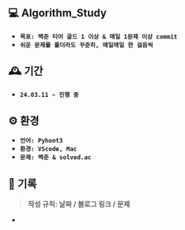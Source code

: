 ## 💻 Algorithm_Study
- **`목표: 백준 티어 골드 1 이상 & 매일 1문제 이상 commit`**
- **`쉬운 문제를 풀더라도 꾸준히, 매일매일 한 걸음씩`**

## 🕰️ 기간 
-  **`24.03.11 ~ 진행 중`**

## ⚙️ 환경
- **`언어: Pyhont3`**
- **`환경: VScode, Mac`**
- **`문제: 백준 & solved.ac`**

## 📅 기록
 > **작성 규칙: 날짜 / 블로그 링크 / 문제**
 - **` `**